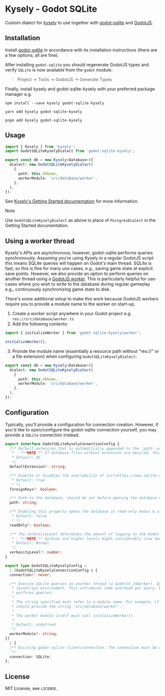 # Kysely - Godot SQLite 

Custom dialect for [kysely] to use together with [godot-sqlite](https://github.com/2shady4u/godot-sqlite) and [GodotJS](https://github.com/godotjs/GodotJS).

## Installation
Install [godot-sqlite](https://github.com/2shady4u/godot-sqlite) in accordance with its installation instructions (there are a few options; all are fine).

After installing `godot-sqlite` you should regenerate GodotJS types and verify `SQLite` is now available from the `godot` module.

> Project -> Tools -> GodotJS -> Generate Types

Finally, install kysely and godot-sqlite-kysely with your preferred package manager e.g.

```shell
npm install --save kysely godot-sqlite-kysely
```

```shell
yarn add kysely godot-sqlite-kysely
```

```shell
pnpm add kysely godot-sqlite-kysely
```

## Usage

```typescript
import { Kysely } from 'kysely';
import GodotSQLiteKyselyDialect from 'godot-sqlite-kysely';

export const db = new Kysely<Database>({
  dialect: new GodotSQLiteKyselyDialect(
    {
      path: this.dbName,
      workerModule: 'src/database/worker',
    },
  ),
});
```

See [Kysely's Getting Started documentation](https://kysely.dev/docs/getting-started) for more information.

> [!NOTE]
> Use `GodotSQLiteKyselyDialect` as above in place of `PostgresDialect` in the Getting Started documentation.

## Using a worker thread

Kysely's APIs are asynchronous; however, godot-sqlite performs queries synchronously. Assuming you're using Kysely in a regular GodotJS script this means SQLite
queries will happen on Godot's main thread. SQLite is fast, so this is fine for many use cases, e.g., saving game state at explicit save points. However, we also
provide an option to perform queries on another thread using a [GodotJS worker](https://github.com/godotjs/GodotJS/wiki/Worker). This is particularly helpful for
use-cases where you wish to write to the database during regular gameplay e.g., continuously synchronizing game state to disk.

There's some additional setup to make this work because GodotJS workers require you to provide a module name to the worker on start-up.

1. Create a worker script anywhere in your Godot project e.g. `res://src/database/worker.ts`
2. Add the following contents:
  ```ts
  import { initializeWorker } from 'godot-sqlite-kysely/worker';
  
  initializeWorker();
  ```
3. Provide the module name (essentially a resource path without "res://" or a file extension) when configuring `GodotSQLiteKyselyDialect`:
  ```ts
  export const db = new Kysely<Database>({
    dialect: new GodotSQLiteKyselyDialect(
      {
        path: this.dbName,
        workerModule: 'src/database/worker',
      },
    ),
  });
  ```

## Configuration

Typically, you'll provide a configuration for connection creation. However, if you'd like to open/configure the godot-sqlite connection yourself,
you may provide a `SQLite` connection instead.

```typescript
export interface GodotSQLiteKyselyConnectionConfig {
  /** Default extension that is automatically appended to the `path`-variable whenever **no** extension is detected/given.
   *   ***NOTE:** If database files without extension are desired, this variable has to be set to "" (= an empty string) as to skip this automatic procedure entirely.*
   * Default: db
   */
  defaultExtension?: string;

  /** Enables or disables the availability of [url=https://www.sqlite.org/foreignkeys.html]foreign keys[/url] in the SQLite database.
   * Default: true
   * */
  foreignKeys?: boolean;

  /** Path to the database, should be set before opening the database with `open_db()`. If no database with this name exists, a new one at the supplied path will be created. Both `res://` and `user://` keywords can be used to define the path. */
  path: string;

  /** Enabling this property opens the database in read-only modus & allows databases to be packaged inside of the PCK. To make this possible, a custom [url=https://www.sqlite.org/vfs.html]VFS[/url] is employed which internally takes care of all the file handling using the Godot API.
   * Default: false
   * */
  readOnly?: boolean;

  /** The verbosityLevel determines the amount of logging to the Godot console that is handy for debugging your (possibly faulty) SQLite queries.
   *   ***NOTE:** Verbose and higher levels might considerably slow down your queries due to excessive logging.*
   * Default: Normal
   */
  verbosityLevel?: number;
}

export type GodotSQLiteKyselyConfig =
  | (GodotSQLiteKyselyConnectionConfig & {
  connection?: never;

  /** Execute SQLite queries on another thread (a GodotJS JSWorker). Query results are transferred from the worker back to the parent
   * JavaScript environment. This introduces some overhead per query, but may be preferable to blocking the main thread whilst SQLite
   * performs queries.
   *
   * The string specified must refer to a module name. For example, if your worker script exists at res://src/database/worker.ts then you
   * should provide the string 'src/database/worker'.
   *
   * The worker module itself must call initializeWorker().
   *
   * Default: undefined
   */
  workerModule?: string;
})
  | {
  /** Existing godot-sqlite client/connection. The connection must be open.
   */
  connection: SQLite;
};
```

## License

MIT License, see `LICENSE`.

[godot-sqlite]: https://github.com/2shady4u/godot-sqlite
[kysely]: https://kysely.dev
